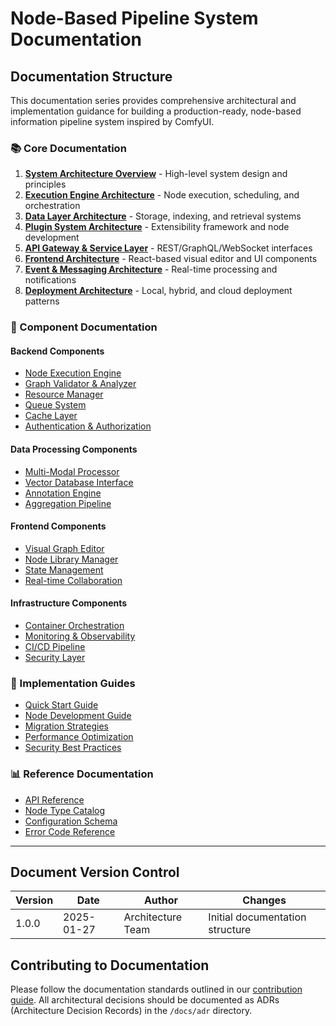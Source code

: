 # Node-Based Pipeline System Documentation

## Documentation Structure

This documentation series provides comprehensive architectural and implementation guidance for building a production-ready, node-based information pipeline system inspired by ComfyUI.

### 📚 Core Documentation

1. **[System Architecture Overview](#)** - High-level system design and principles
2. **[Execution Engine Architecture](#)** - Node execution, scheduling, and orchestration
3. **[Data Layer Architecture](#)** - Storage, indexing, and retrieval systems
4. **[Plugin System Architecture](#)** - Extensibility framework and node development
5. **[API Gateway & Service Layer](#)** - REST/GraphQL/WebSocket interfaces
6. **[Frontend Architecture](#)** - React-based visual editor and UI components
7. **[Event & Messaging Architecture](#)** - Real-time processing and notifications
8. **[Deployment Architecture](#)** - Local, hybrid, and cloud deployment patterns

### 🔧 Component Documentation

#### Backend Components
- [Node Execution Engine](#)
- [Graph Validator & Analyzer](#)
- [Resource Manager](#)
- [Queue System](#)
- [Cache Layer](#)
- [Authentication & Authorization](#)

#### Data Processing Components
- [Multi-Modal Processor](#)
- [Vector Database Interface](#)
- [Annotation Engine](#)
- [Aggregation Pipeline](#)

#### Frontend Components
- [Visual Graph Editor](#)
- [Node Library Manager](#)
- [State Management](#)
- [Real-time Collaboration](#)

#### Infrastructure Components
- [Container Orchestration](#)
- [Monitoring & Observability](#)
- [CI/CD Pipeline](#)
- [Security Layer](#)

### 🚀 Implementation Guides

- [Quick Start Guide](#)
- [Node Development Guide](#)
- [Migration Strategies](#)
- [Performance Optimization](#)
- [Security Best Practices](#)

### 📊 Reference Documentation

- [API Reference](#)
- [Node Type Catalog](#)
- [Configuration Schema](#)
- [Error Code Reference](#)

---

## Document Version Control

| Version | Date | Author | Changes |
|---------|------|--------|---------|
| 1.0.0 | 2025-01-27 | Architecture Team | Initial documentation structure |

## Contributing to Documentation

Please follow the documentation standards outlined in our [contribution guide](#). All architectural decisions should be documented as ADRs (Architecture Decision Records) in the `/docs/adr` directory.